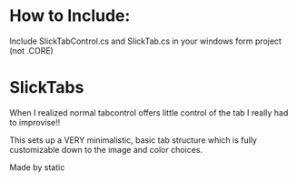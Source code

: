 # How to Include:

Include SlickTabControl.cs and SlickTab.cs in your windows form project (not .CORE)

# SlickTabs

When I realized normal tabcontrol offers little control of the tab I really had to improvise!!

This sets up a VERY minimalistic, basic tab structure which is fully customizable down to the image and color choices.

Made by static
